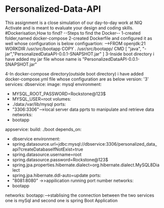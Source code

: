 # Personalized-Data-API
This assignment is a close simulation of our day-to-day work at NIQ Activate and is  meant to evaluate your design and coding skills.
#Dockerisation,How to find?
--Steps to find the Docker--
1-created folder,named docker-compose
2-created Dockerfile and configured it as well whose configuration is below
   configuartion:
            -->FROM openjdk:21
               WORKDIR /usr/src/bootapp
               COPY  . /usr/src/bootapp/
               CMD [ "java", "-jar","PersonalizedDataAPI-0.0.1-SNAPSHOT.jar" ] 
3-Inside boot directory i have added my jar file whose name is "PersonalizedDataAPI-0.0.1-SNAPSHOT.jar"

4-In docker-compose directory(outside boot directory) i have added docker-compose.yml file  whose configuration are as below
 version: '3'
 services:
 dbservice:
 image: mysql
 environment:
 - MYSQL_ROOT_PASSWORD=Rockstone@123$
 - MYSQL_USER=root
 volumes:
 - ./data:/var/lib/mysql
 ports:
 - "3306:3306"-->local server data pprts to manipulate and retrieve data 
 networks:
 - bootapp

appservice:
build: ./boot
depends_on:
- dbservice
environment:
- spring.datasource.url=jdbc:mysql://dbservice:3306/personalized_data_api?createDatabaseIfNotExist=true
- spring.datasource.username=root
- spring.datasource.password=Rockstone@123$
- spring.jpa.properties.hibernate.dialect=org.hibernate.dialect.MySQL8Dialect
- spring.jpa.hibernate.ddl-auto=update
ports:
- "8081:8080" ->>appilication running port number
networks:
- bootapp

networks:
bootapp:-->stablising the connection between the two services one is mySql and second one is spring Boot Application

